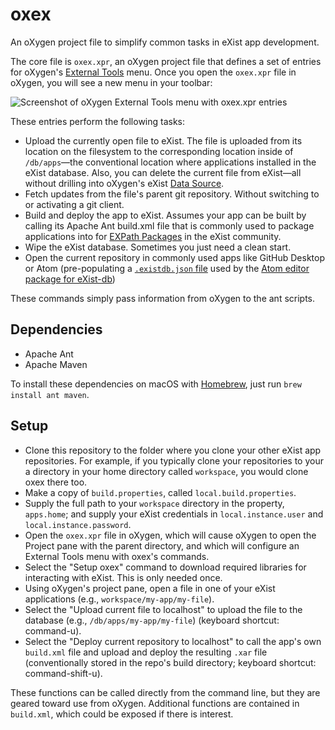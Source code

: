 # oxex

An oXygen project file to simplify common tasks in eXist app development. 

The core file is `oxex.xpr`, an oXygen project file that defines a set of entries for oXygen's [External Tools](https://www.oxygenxml.com/doc/versions/20.0/ug-editor/topics/integrating-external-tools.html) menu. Once you open the `oxex.xpr` file in oXygen, you will see a new menu in your toolbar:

![Screenshot of oXygen External Tools menu with oxex.xpr entries](https://user-images.githubusercontent.com/59118/39088768-11a1c806-4586-11e8-82aa-ce3e41983a80.png)

These entries perform the following tasks:

- Upload the currently open file to eXist. The file is uploaded from its location on the filesystem to the corresponding location inside of `/db/apps`—the conventional location where applications installed in the eXist database. Also, you can delete the current file from eXist—all without drilling into oXygen's eXist [Data Source](https://www.oxygenxml.com/xml_editor/eXist_support.html).
- Fetch updates from the file's parent git repository. Without switching to or activating a git client.
- Build and deploy the app to eXist. Assumes your app can be built by calling its Apache Ant build.xml file that is commonly used to package applications into for [EXPath Packages](http://expath.org/spec/pkg) in the eXist community.
- Wipe the eXist database. Sometimes you just need a clean start.
- Open the current repository in commonly used apps like GitHub Desktop or Atom (pre-populating a [`.existdb.json` file](https://github.com/eXist-db/atom-existdb#automatic-sync) used by the [Atom editor package for eXist-db](https://atom.io/packages/existdb))

These commands simply pass information from oXygen to the ant scripts. 

## Dependencies

- Apache Ant
- Apache Maven

To install these dependencies on macOS with [Homebrew](https://brew.sh), just run `brew install ant maven`.

## Setup

- Clone this repository to the folder where you clone your other eXist app repositories. For example, if you typically clone your repositories to your a directory in your home directory called `workspace`, you would clone oxex there too. 
- Make a copy of `build.properties`, called `local.build.properties`.
- Supply the full path to your `workspace` directory in the property, `apps.home`; and supply your eXist credentials in `local.instance.user` and `local.instance.password`.
- Open the `oxex.xpr` file in oXygen, which will cause oXygen to open the Project pane with the parent directory, and which will configure an External Tools menu with oxex's commands.
- Select the "Setup oxex" command to download required libraries for interacting with eXist. This is only needed once.
- Using oXygen's project pane, open a file in one of your eXist applications (e.g., `workspace/my-app/my-file`).
- Select the "Upload current file to localhost" to upload the file to the database (e.g., `/db/apps/my-app/my-file`) (keyboard shortcut: command-u).
- Select the "Deploy current repository to localhost" to call the app's own `build.xml` file and upload and deploy the resulting `.xar` file (conventionally stored in the repo's build directory; keyboard shortcut: command-shift-u).

These functions can be called directly from the command line, but they are geared toward use from oXygen. Additional functions are contained in `build.xml`, which could be exposed if there is interest.
